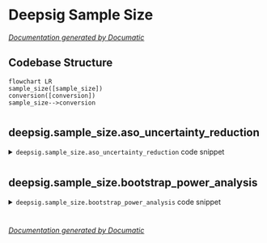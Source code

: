 # Deepsig Sample Size

[_Documentation generated by Documatic_](https://www.documatic.com)

<!---Documatic-section-Codebase Structure-start--->
## Codebase Structure

<!---Documatic-block-system_architecture-start--->
```mermaid
flowchart LR
sample_size([sample_size])
conversion([conversion])
sample_size-->conversion
```
<!---Documatic-block-system_architecture-end--->

# #
<!---Documatic-section-Codebase Structure-end--->

<!---Documatic-section-deepsig.sample_size.aso_uncertainty_reduction-start--->
## deepsig.sample_size.aso_uncertainty_reduction

<!---Documatic-section-aso_uncertainty_reduction-start--->
<!---Documatic-block-deepsig.sample_size.aso_uncertainty_reduction-start--->
<details>
	<summary><code>deepsig.sample_size.aso_uncertainty_reduction</code> code snippet</summary>

```python
def aso_uncertainty_reduction(m_old: int, n_old: int, m_new: int, n_new: int) -> float:
    assert all((sample_size >= 1 for sample_size in [m_old, n_old, m_new, n_new])), 'All sample sizes have to be larger than or equal to 1.'
    assert all((type(sample_size) == int for sample_size in [m_old, n_old, m_new, n_new])), 'Sample sizes have to be integers.'
    return sqrt((m_old + n_old) * m_new * n_new / (m_old * n_old * (m_new + n_new)))
```
</details>
<!---Documatic-block-deepsig.sample_size.aso_uncertainty_reduction-end--->
<!---Documatic-section-aso_uncertainty_reduction-end--->

# #
<!---Documatic-section-deepsig.sample_size.aso_uncertainty_reduction-end--->

<!---Documatic-section-deepsig.sample_size.bootstrap_power_analysis-start--->
## deepsig.sample_size.bootstrap_power_analysis

<!---Documatic-section-bootstrap_power_analysis-start--->
<!---Documatic-block-deepsig.sample_size.bootstrap_power_analysis-start--->
<details>
	<summary><code>deepsig.sample_size.bootstrap_power_analysis</code> code snippet</summary>

```python
@score_conversion
def bootstrap_power_analysis(scores: ArrayLike, scalar: float=1.25, num_bootstrap_iterations: int=5000, significance_threshold: float=0.05, significance_test: Optional[Callable]=None, show_progress: bool=True, seed: Optional[int]=None) -> float:
    assert len(scores) > 0, 'Lists of scores must be non-empty.'
    assert num_bootstrap_iterations > 0, 'Number of bootstrap iterations should be positive'
    assert scalar > 1, 'Lift should be larger than 1 to produce significant differences.'
    if seed is not None:
        np.random.seed(seed)
    if significance_test is None:
        significance_test = lambda scores_a, scores_b: ttest_rel(scores_a, scores_b, alternative='greater').pvalue
    iters = range(num_bootstrap_iterations) if not show_progress else tqdm(range(num_bootstrap_iterations))
    scores_lifted = scores + abs(scores) * (scalar - 1)
    N = len(scores)
    num_significant = 0
    for _ in iters:
        resampled_scores = np.random.choice(scores, N)
        resampled_scores_lifted = np.random.choice(scores_lifted, N)
        p_value = significance_test(resampled_scores_lifted, resampled_scores)
        num_significant += int(p_value <= significance_threshold)
    num_significant /= num_bootstrap_iterations
    return num_significant
```
</details>
<!---Documatic-block-deepsig.sample_size.bootstrap_power_analysis-end--->
<!---Documatic-section-bootstrap_power_analysis-end--->

# #
<!---Documatic-section-deepsig.sample_size.bootstrap_power_analysis-end--->

[_Documentation generated by Documatic_](https://www.documatic.com)